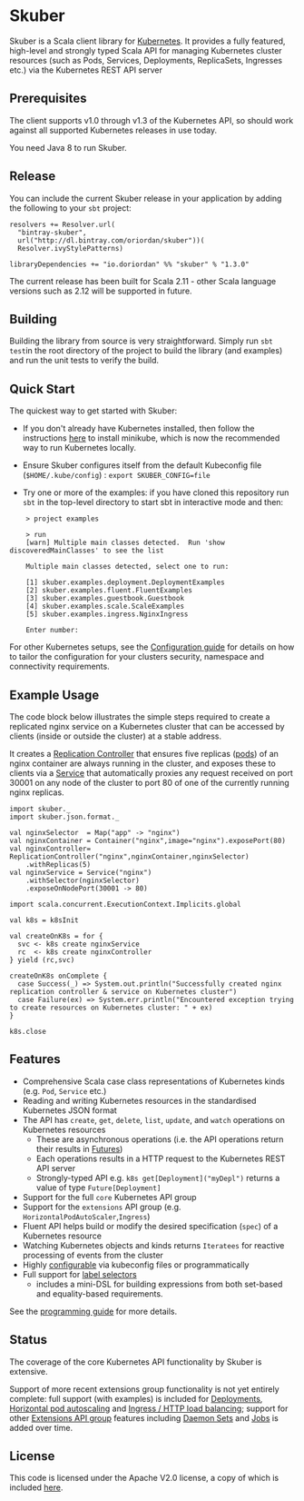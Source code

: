 # Skuber

Skuber is a Scala client library for [Kubernetes](http://kubernetes.io). It provides a fully featured, high-level and strongly typed Scala API for managing Kubernetes cluster resources (such as Pods, Services, Deployments, ReplicaSets, Ingresses  etc.) via the Kubernetes REST API server

## Prerequisites

The client supports v1.0 through v1.3 of the Kubernetes API, so should work against all supported Kubernetes releases in use today.

You need Java 8 to run Skuber.

## Release

You can include the current Skuber release in your application by adding the following to your `sbt` project:

    resolvers += Resolver.url(
      "bintray-skuber",
      url("http://dl.bintray.com/oriordan/skuber"))(
      Resolver.ivyStylePatterns)

    libraryDependencies += "io.doriordan" %% "skuber" % "1.3.0"

The current release has been built for Scala 2.11 - other Scala language versions such as 2.12 will be supported in future.

## Building

Building the library from source is very straightforward. Simply run `sbt test`in the root directory of the project to build the library (and examples) and run the unit tests to verify the build.

## Quick Start

The quickest way to get started with Skuber:

- If you don't already have Kubernetes installed, then follow the instructions [here](https://github.com/kubernetes/minikube) to install minikube, which is now the recommended way to run Kubernetes locally.

- Ensure Skuber configures itself from the default Kubeconfig file (`$HOME/.kube/config`) : `export SKUBER_CONFIG=file` 

- Try one or more of the examples: if you have cloned this repository run `sbt` in the top-level directory to start sbt in interactive mode and then:

```
    > project examples

    > run
    [warn] Multiple main classes detected.  Run 'show discoveredMainClasses' to see the list

    Multiple main classes detected, select one to run:

    [1] skuber.examples.deployment.DeploymentExamples
    [2] skuber.examples.fluent.FluentExamples
    [3] skuber.examples.guestbook.Guestbook
    [4] skuber.examples.scale.ScaleExamples
    [5] skuber.examples.ingress.NginxIngress

    Enter number: 
```

For other Kubernetes setups, see the [Configuration guide](docs/Configuration.md) for details on how to tailor the configuration for your clusters security, namespace and connectivity requirements.

## Example Usage

The code block below illustrates the simple steps required to create a replicated nginx service on a Kubernetes cluster that can be accessed by clients (inside or outside the cluster) at a stable address.

It creates a [Replication Controller](http://kubernetes.io/docs/user-guide/replication-controller/) that ensures five replicas ([pods](http://kubernetes.io/docs/user-guide/pods/)) of an nginx container are always running in the cluster, and exposes these to clients via a [Service](http://kubernetes.io/docs/user-guide/services/) that automatically proxies any request received on port 30001 on any node of the cluster to port 80 of one of the currently running nginx replicas.

    import skuber._
    import skuber.json.format._

    val nginxSelector  = Map("app" -> "nginx")
    val nginxContainer = Container("nginx",image="nginx").exposePort(80)
    val nginxController= ReplicationController("nginx",nginxContainer,nginxSelector)
    	.withReplicas(5)
    val nginxService = Service("nginx")
    	.withSelector(nginxSelector)
    	.exposeOnNodePort(30001 -> 80) 

    import scala.concurrent.ExecutionContext.Implicits.global

    val k8s = k8sInit

    val createOnK8s = for {
      svc <- k8s create nginxService
      rc  <- k8s create nginxController
    } yield (rc,svc)

    createOnK8s onComplete {
      case Success(_) => System.out.println("Successfully created nginx replication controller & service on Kubernetes cluster")
      case Failure(ex) => System.err.println("Encountered exception trying to create resources on Kubernetes cluster: " + ex)
    }

    k8s.close

## Features

- Comprehensive Scala case class representations of Kubernetes kinds (e.g. `Pod`, `Service` etc.)
- Reading and writing Kubernetes resources in the standardised Kubernetes JSON format
- The API has `create`, `get`, `delete`, `list`, `update`, and `watch` operations on Kubernetes resources
  - These are asynchronous operations (i.e. the API operations return their results in [Futures](http://docs.scala-lang.org/overviews/core/futures.html))
  - Each operations results in a HTTP request to the Kubernetes REST API server
  - Strongly-typed API e.g. `k8s get[Deployment]("myDepl")` returns a value of type `Future[Deployment]`
- Support for the full `core` Kubernetes API group 
- Support for the `extensions` API group (e.g. `HorizontalPodAutoScaler`,`Ingress`) 
- Fluent API helps build or modify the desired specification (`spec`) of a Kubernetes resource
- Watching Kubernetes objects and kinds returns `Iteratees` for reactive processing of events from the cluster
- Highly [configurable](docs/Configuration.md) via kubeconfig files or programmatically
- Full support for [label selectors](http://kubernetes.io/docs/user-guide/labels)
	- includes a mini-DSL for building expressions from both set-based and equality-based requirements.

See the [programming guide](docs/GUIDE.md) for more details.

## Status

The coverage of the core Kubernetes API functionality by Skuber is extensive.

Support of more recent extensions group functionality is not yet entirely complete:  full support (with examples) is included for [Deployments](http://kubernetes.io/docs/user-guide/deployments/), [Horizontal pod autoscaling](http://kubernetes.io/docs/user-guide/horizontal-pod-autoscaling/) and [Ingress / HTTP load balancing](http://kubernetes.io/docs/user-guide/ingress/); support for other [Extensions API group](http://kubernetes.io/docs/api/#api-groups) features including [Daemon Sets](http://kubernetes.io/docs/admin/daemons/) and [Jobs](http://kubernetes.io/docs/user-guide/jobs/) is added over time.

## License

This code is licensed under the Apache V2.0 license, a copy of which is included [here](LICENSE.txt).
